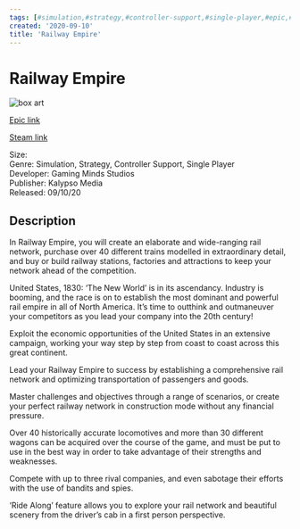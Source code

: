 ```yaml
---
tags: [#simulation,#strategy,#controller-support,#single-player,#epic,#game,#owned,#pc]
created: '2020-09-10'
title: 'Railway Empire'
---
```

# Railway Empire

![box art](https://cdn1.epicgames.com/93b333eb973b45b582f3bdf68dfc1dc9/offer/EGS_RailwayEmpire_GamingMindsStudios_S1-2560x1440-917cc700b5437febee4981a1d40ebefc.jpg?h=270&amp;resize=1&amp;w=480)

[Epic link](https://www.epicgames.com/store/en-US/p/railway-empire)

[Steam link](https://store.steampowered.com/app/503940/Railway_Empire/?snr=1_7_7_151_150_1)

Size:   
Genre: Simulation, Strategy, Controller Support, Single Player  
Developer: Gaming Minds Studios  
Publisher: Kalypso Media  
Released: 09/10/20  

## Description

In Railway Empire, you will create an elaborate and wide-ranging rail network, purchase over 40 different trains modelled in extraordinary detail, and buy or build railway stations, factories and attractions to keep your network ahead of the competition.

United States, 1830: ‘The New World’ is in its ascendancy. Industry is booming, and the race is on to establish the most dominant and powerful rail empire in all of North America. It’s time to outthink and outmaneuver your competitors as you lead your company into the 20th century!

Exploit the economic opportunities of the United States in an extensive campaign, working your way step by step from coast to coast across this great continent.

Lead your Railway Empire to success by establishing a comprehensive rail network and optimizing transportation of passengers and goods.

Master challenges and objectives through a range of scenarios, or create your perfect railway network in construction mode without any financial pressure.

Over 40 historically accurate locomotives and more than 30 different wagons can be acquired over the course of the game, and must be put to use in the best way in order to take advantage of their strengths and weaknesses.

Compete with up to three rival companies, and even sabotage their efforts with the use of bandits and spies.

‘Ride Along’ feature allows you to explore your rail network and beautiful scenery from the driver’s cab in a first person perspective.
